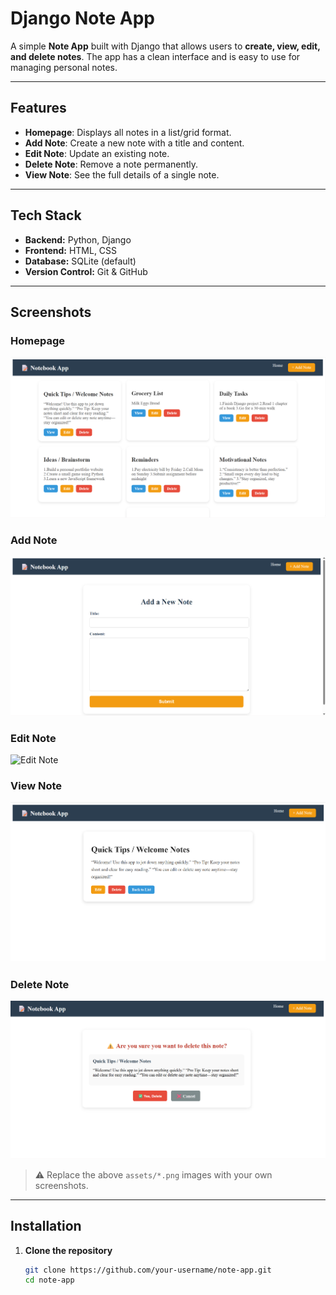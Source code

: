 
# Django Note App

A simple **Note App** built with Django that allows users to **create, view, edit, and delete notes**. The app has a clean interface and is easy to use for managing personal notes.

---

## **Features**

- **Homepage**: Displays all notes in a list/grid format.  
- **Add Note**: Create a new note with a title and content.  
- **Edit Note**: Update an existing note.  
- **Delete Note**: Remove a note permanently.  
- **View Note**: See the full details of a single note.  

---

## **Tech Stack**

- **Backend:** Python, Django  
- **Frontend:** HTML, CSS  
- **Database:** SQLite (default)  
- **Version Control:** Git & GitHub  

---

## **Screenshots**

### Homepage
![Homepage](assets/homepage.png)

### Add Note
![Add Note](assets/addnote.png)

### Edit Note
![Edit Note](assets/edit_note.png)

### View Note
![View Note](assets/viewpage.png)

### Delete Note
![Delete Note](assets/delete.png)

> ⚠️ Replace the above `assets/*.png` images with your own screenshots.

---

## **Installation**

1. **Clone the repository**
   ```bash
   git clone https://github.com/your-username/note-app.git
   cd note-app
